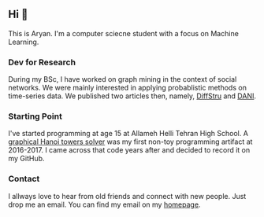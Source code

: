 ## Hi 👋

This is Aryan. I'm a computer sciecne student with a focus on Machine Learning.

### Dev for Research

During my BSc, I have worked on graph mining in the context of social networks. We were mainly interested in applying probablistic methods on time-series data. We published two articles then, namely, [DiffStru](https://github.com/maryram/DiffStru/) and [DANI](https://github.com/AryanAhadinia/DANI/).

### Starting Point

I've started programming at age 15 at Allameh Helli Tehran High School. A [graphical Hanoi towers solver](https://github.com/AryanAhadinia/hanoi/) was my first non-toy programming artifact at 2016-2017. I came across that code years after and decided to record it on my GitHub.

### Contact

I allways love to hear from old friends and connect with new people. Just drop me an email. You can find my email on my [homepage](https://aryanahadinia.github.io/).

